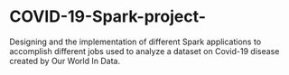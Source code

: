 # COVID-19-Spark-project-
Designing and the implementation of different Spark applications to accomplish different jobs used to analyze a dataset on Covid-19 disease created by Our World In Data.
